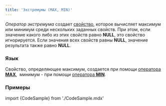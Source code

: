 ```yaml
---
title: 'Экстремумы (MAX, MIN)'
---
```


*Оператор экстремума* создает [свойство](Properties.md), которое вычисляет максимум или минимум среди нескольких заданных свойств. При этом, если значение какого либо из этих свойств равно **NULL**, это свойство игнорируется. Если значения всех свойств равны **NULL**, значение результата также равно **NULL**.

### Язык

Свойство, определяющее максимум, создается при помощи [оператора **MAX**](MAX_operator.md),  минимум - при помощи [оператора **MIN**](MIN_operator.md).

### Примеры

import {CodeSample} from './CodeSample.mdx'

<CodeSample url="https://ru-documentation.lsfusion.org/sample?file=OperatorPropertySample&block=max"/>


<CodeSample url="https://ru-documentation.lsfusion.org/sample?file=OperatorPropertySample&block=min"/>

